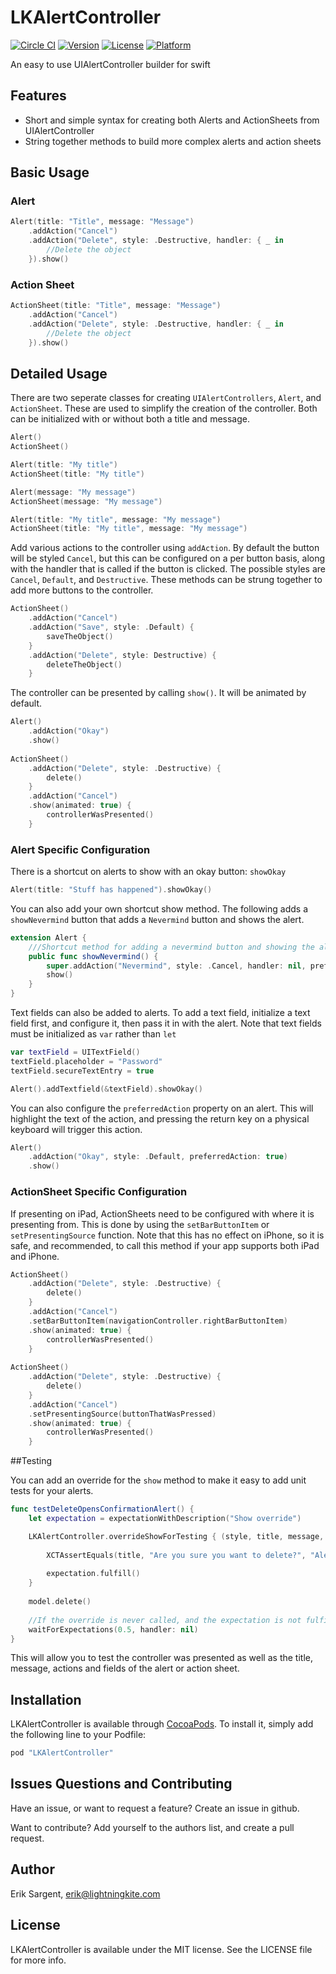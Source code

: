 # LKAlertController

[![Circle CI](https://circleci.com/gh/lightningkite/LKAlertController/tree/master.svg?style=svg)](https://circleci.com/gh/lightningkite/LKAlertController)
[![Version](https://img.shields.io/cocoapods/v/LKAlertController.svg?style=flat)](http://cocoapods.org/pods/LKAlertController)
[![License](https://img.shields.io/cocoapods/l/LKAlertController.svg?style=flat)](http://cocoapods.org/pods/LKAlertController)
[![Platform](https://img.shields.io/cocoapods/p/LKAlertController.svg?style=flat)](http://cocoapods.org/pods/LKAlertController)

An easy to use UIAlertController builder for swift

## Features
* Short and simple syntax for creating both Alerts and ActionSheets from UIAlertController
* String together methods to build more complex alerts and action sheets

## Basic Usage

### Alert
``` Swift
Alert(title: "Title", message: "Message")
	.addAction("Cancel")
	.addAction("Delete", style: .Destructive, handler: { _ in
		//Delete the object
	}).show()
```

### Action Sheet
``` Swift
ActionSheet(title: "Title", message: "Message")
	.addAction("Cancel")
	.addAction("Delete", style: .Destructive, handler: { _ in
		//Delete the object
	}).show()
```

## Detailed Usage

There are two seperate classes for creating `UIAlertControllers`, `Alert`, and `ActionSheet`. These are used to simplify the creation of the controller. Both can be initialized with or without both a title and message.

``` Swift
Alert()
ActionSheet()

Alert(title: "My title")
ActionSheet(title: "My title")

Alert(message: "My message")
ActionSheet(message: "My message")

Alert(title: "My title", message: "My message")
ActionSheet(title: "My title", message: "My message")
```

Add various actions to the controller using `addAction`. By default the button will be styled `Cancel`, but this can be configured on a per button basis, along with the handler that is called if the button is clicked. The possible styles are `Cancel`, `Default`, and `Destructive`. These methods can be strung together to add more buttons to the controller.

``` Swift
ActionSheet()
	.addAction("Cancel")
	.addAction("Save", style: .Default) {
		saveTheObject()
	}
	.addAction("Delete", style: Destructive) {
		deleteTheObject()
	}
```

The controller can be presented by calling `show()`. It will be animated by default.

``` Swift
Alert()
	.addAction("Okay")
	.show()
	
ActionSheet()
	.addAction("Delete", style: .Destructive) {
		delete()
	}
	.addAction("Cancel")
	.show(animated: true) {
		controllerWasPresented()
	}
```

### Alert Specific Configuration

There is a shortcut on alerts to show with an okay button: `showOkay`

``` Swift
Alert(title: "Stuff has happened").showOkay()
```

You can also add your own shortcut show method. The following adds a `showNevermind` button that adds a `Nevermind` button and shows the alert.

``` Swift
extension Alert {
	///Shortcut method for adding a nevermind button and showing the alert
	public func showNevermind() {
		super.addAction("Nevermind", style: .Cancel, handler: nil, preferredAction: false)
		show()
	}
}
```

Text fields can also be added to alerts. To add a text field, initialize a text field first, and configure it, then pass it in with the alert. Note that text fields must be initialized as `var` rather than `let`

``` Swift
var textField = UITextField()
textField.placeholder = "Password"
textField.secureTextEntry = true

Alert().addTextfield(&textField).showOkay()
```

You can also configure the `preferredAction` property on an alert. This will highlight the text of the action, and pressing the return key on a physical keyboard will trigger this action.

``` Swift
Alert()
	.addAction("Okay", style: .Default, preferredAction: true)
	.show()
```

### ActionSheet Specific Configuration

If presenting on iPad, ActionSheets need to be configured with where it is presenting from. This is done by using the `setBarButtonItem` or `setPresentingSource` function. Note that this has no effect on iPhone, so it is safe, and recommended, to call this method if your app supports both iPad and iPhone.

``` Swift
ActionSheet()
	.addAction("Delete", style: .Destructive) {
		delete()
	}
	.addAction("Cancel")
	.setBarButtonItem(navigationController.rightBarButtonItem)
	.show(animated: true) {
		controllerWasPresented()
	}
	
ActionSheet()
	.addAction("Delete", style: .Destructive) {
		delete()
	}
	.addAction("Cancel")
	.setPresentingSource(buttonThatWasPressed)
	.show(animated: true) {
		controllerWasPresented()
	}
```

##Testing

You can add an override for the `show` method to make it easy to add unit tests for your alerts.

``` Swift
func testDeleteOpensConfirmationAlert() {
	let expectation = expectationWithDescription("Show override")

	LKAlertController.overrideShowForTesting { (style, title, message, actions, fields) -> Void in 
		
		XCTAssertEquals(title, "Are you sure you want to delete?", "Alert title was incorrect")
		
		expectation.fulfill()
	}
	
	model.delete()
	
	//If the override is never called, and the expectation is not fulfilled, the test will fail
	waitForExpectations(0.5, handler: nil)
}
```

This will allow you to test the controller was presented as well as the title, message, actions and fields of the alert or action sheet.

## Installation

LKAlertController is available through [CocoaPods](http://cocoapods.org). To install
it, simply add the following line to your Podfile:

```ruby
pod "LKAlertController"
```

## Issues Questions and Contributing
Have an issue, or want to request a feature? Create an issue in github.

Want to contribute? Add yourself to the authors list, and create a pull request.

## Author

Erik Sargent, [erik@lightningkite.com](mailto:erik@lightningkite.com)

## License

LKAlertController is available under the MIT license. See the LICENSE file for more info.
